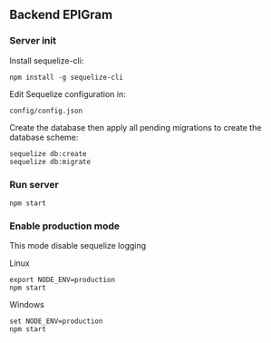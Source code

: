 ## Backend EPIGram

### Server init

Install sequelize-cli:

    npm install -g sequelize-cli

Edit Sequelize configuration in:

    config/config.json

Create the database then apply all pending migrations to create the database scheme:

    sequelize db:create
    sequelize db:migrate

### Run server

    npm start

### Enable production mode

This mode disable sequelize logging

Linux

    export NODE_ENV=production
    npm start

Windows

    set NODE_ENV=production
    npm start